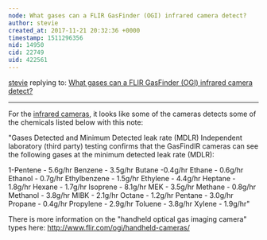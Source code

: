 ```yaml
---
node: What gases can a FLIR GasFinder (OGI) infrared camera detect?
author: stevie
created_at: 2017-11-21 20:32:36 +0000
timestamp: 1511296356
nid: 14950
cid: 22749
uid: 422561
---
```




[stevie](../profile/stevie) replying to: [What gases can a FLIR GasFinder (OGI) infrared camera detect?](../notes/warren/09-25-2017/what-gases-can-a-flir-gasfinder-ogi-infrared-camera-detect)

----
For the [infrared cameras](http://www.flir.com/ogi/display/?id=55671), it looks like some of the cameras detects some of the chemicals listed below with this note: 

"Gases Detected and Minimum Detected leak rate (MDLR)
Independent laboratory (third party) testing confirms that the GasFindIR cameras can see the following gases at the minimum detected leak rate (MDLR):

1-Pentene - 5.6g/hr
Benzene - 3.5g/hr
Butane -0.4g/hr
Ethane - 0.6g/hr
Ethanol - 0.7g/hr
Ethylbenzene - 1.5g/hr
Ethylene - 4.4g/hr
Heptane - 1.8g/hr
Hexane - 1.7g/hr
Isoprene - 8.1g/hr
MEK - 3.5g/hr
Methane - 0.8g/hr
Methanol - 3.8g/hr
MIBK - 2.1g/hr
Octane - 1.2g/hr
Pentane - 3.0g/hr
Propane - 0.4g/hr
Propylene - 2.9g/hr
Toluene - 3.8g/hr
Xylene - 1.9g/hr"


There is more information on the "handheld optical gas imaging camera" types here: http://www.flir.com/ogi/handheld-cameras/